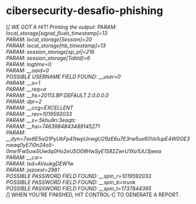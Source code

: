 # cibersecurity-desafio-phishing
[*] WE GOT A HIT! Printing the output:
PARAM: local_storage[signal_flush_timestamp]=13                                                 
PARAM: local_storage[Session]=20                                                                
PARAM: local_storage[hb_timestamp]=13                                                           
PARAM: session_storage[sp_pi]=216                                                               
PARAM: session_storage[TabId]=6                                                                 
PARAM: logtime=0                                                                                
PARAM: __aaid=0                                                                                 
POSSIBLE USERNAME FIELD FOUND: __user=0                                                         
PARAM: __a=1                                                                                    
PARAM: __req=a                                                                                  
PARAM: __hs=20113.BP:DEFAULT.2.0.0.0.0                                                          
PARAM: dpr=2                                                                                    
PARAM: __ccg=EXCELLENT                                                                          
PARAM: __rev=1019592033                                                                         
PARAM: __s=:5khu9n:3eaqtc                                                                       
PARAM: __hsi=7463984843489145271                                                                
PARAM: __dyn=7xe6E5aQ1PyUbFp41twpUnwgU29zE6u7E3rw5ux60Vo1upE4W0OE3nwaq0yE7i0n24o5-0me1Fw5uw5Uwdq0Ho2eU5O08HwSyE1582ZwrU1Xo1UU3jwea                                                              
PARAM: __csr=                                                                                   
PARAM: lsd=AVoukgDEW1w                                                                          
PARAM: jazoest=2981                                                                             
POSSIBLE PASSWORD FIELD FOUND: __spin_r=1019592033                                              
POSSIBLE PASSWORD FIELD FOUND: __spin_b=trunk                                                   
POSSIBLE PASSWORD FIELD FOUND: __spin_t=1737844395                                              
[*] WHEN YOU'RE FINISHED, HIT CONTROL-C TO GENERATE A REPORT.                   
